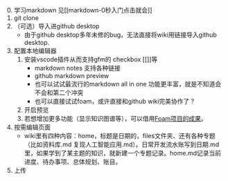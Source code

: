 0. 学习markdown 见[[markdown-0秒入门点击就会]]
1. git clone
2. （可选）导入进github desktop
    * 由于github desktop多年未修的bug，无法直接将wiki用链接导入github desktop.
3. 配置本地编辑器<br>
    1. 安装vscode插件从而支持gfm的 checkbox \[[]]等
        * markdown notes 支持各种链接
        * github markdown preview
        * 也可以试试最流行的markdown all in one 功能更丰富，就是不知道会不会和第二个冲突
        * 也可以直接试试foam，或许直接和github wiki完美协作了？
    2. 开启预览
    3. 若想增加更多功能（显示知识图谱等），可以借用[Foam项目的成果](https://foambubble.github.io/foam/recommended-extensions)。
4. 按需编辑页面 
    * wiki里有四种内容：home，标题是日期的，files文件夹、还有各种专题（比如资料库.md 复现人工智能应用.md）。日常开发流水账写到日期.md里，如果学到了某主题的知识，就新建一个专题记录。home.md记录当前进度、待办事项、总体规划、账目。
5. 上传